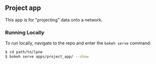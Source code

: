 ## Project app

This app is for "projecting" data onto a network.

### Running Locally
To run locally, navigate to the repo and enter the `bokeh serve` command:

```bash
$ cd path/to/lpne
$ bokeh serve apps/project_app/ --show
```
